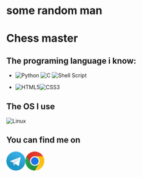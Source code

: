 # some random man
# Chess master  <img align="left" alt="" width="50px" src="https://github.com/some-man1/some-man1/assets/142589483/f8a62ad5-53c0-4100-90fd-ff79e13a1df8" />
## The programing language i know:
- ![Python](https://img.shields.io/badge/python-3670A0?style=for-the-badge&logo=python&logoColor=ffdd54)
![C](https://img.shields.io/badge/c-%2300599C.svg?style=for-the-badge&logo=c&logoColor=white) ![Shell Script](https://img.shields.io/badge/shell_script-%23121011.svg?style=for-the-badge&logo=gnu-bash&logoColor=white)
+ ![HTML5](https://img.shields.io/badge/html5-%23E34F26.svg?style=for-the-badge&logo=html5&logoColor=white)![CSS3](https://img.shields.io/badge/css3-%231572B6.svg?style=for-the-badge&logo=css3&logoColor=white)
## The OS I use
![Linux](https://img.shields.io/badge/Linux-FCC624?style=for-the-badge&logo=linux&logoColor=black)
## You can find me on 
<a href="https://t.me/RD515Y">
<img align="left" alt="" width="50px" src="https://raw.githubusercontent.com/github/explore/80688e429a7d4ef2fca1e82350fe8e3517d3494d/topics/telegram/telegram.png" />
  </a>
<a href="https://rdkgt7us.000webhostapp.com/">
<img align="left" alt="" width="50px" src="https://raw.githubusercontent.com/github/explore/80688e429a7d4ef2fca1e82350fe8e3517d3494d/topics/chrome/chrome.png" />
  </a>
